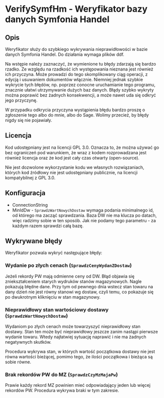 # VerifySymfHm - Weryfikator bazy danych Symfonia Handel

## Opis

Weryfikator służy do szybkiego wykrywania nieprawidłowości
w bazie danych Symfonia Handel. Do działania wymaga plików
ddf.

Na wstępie należy zaznaczyć, że wymienione tu błędy zdarzają
się bardzo rzadko. Ze względu na rzadkość ich występowania
nieznana jest również ich przyczyna. Może prowadzi do tego
skomplikowany ciąg operacji, z edycją i usuwaniem dokumentów
włącznie. Niemniej jednak szybkie wykrycie tych błędów,
np. poprzez conocne uruchamianie tego programu,
znacznie ułatwi utrzymywanie dużych baz danych.
Błądy szybko wykryty można poprawić bez żadnych konsekwencji,
a może nawet uda się odkryć jego przyczynę.

W przypadku odkrycia przyczyna wystąpienia błędu bardzo
proszę o zgłoszenie tego albo do mnie, albo do Sage.
Wolimy przecież, by błędy nigdy się nie pojawiały.

## Licencja

Kod udostępniany jest na licencji GPL 3.0.
Oznacza to, że można używać go bez ograniczeń
pod warunkiem, że wraz z kodem rozprowadzana jest również
licencja oraz że kod jest cały czas otwarty (open-source).

Nie jest dozwolone wykorzystanie kodu we własnych rozwiązaniach,
których kod źródłowy nie jest udostępniany publicznie,
na licencji kompatybilnej z GPL 3.0.

## Konfiguracja

* ConnectionString
* MinIdDw - `SprawdzWartNowychDostaw` wymaga podania minimalnego
  id, od którego ma zacząć sprawdzania. Baza DW nie ma klucza
  po datach, więc radzimy sobie w ten sposób.
  Jak nie podamy tego parametru - za każdym razem sprawdzi
  całą bazę.

## Wykrywane błędy

Weryfikator pozwala wykryć następujące błędy:

### Wydanie po złych cenach (`SprawdzCenyWydanZDostaw`)

Jeżeli rekordy PW mają odmienne ceny od DW.
Błąd objawia się zniekształceniem starych wydruków
stanów magazynowych. Nagle pokazują błędne dane.
Przy tym od pewnego dnia wstecz stan towaru
na dany dzień nie jest równy stanowi wg dostaw, czyli
temu, co pokazuje się po dwukrotnym kliknięciu w stan
magazynowy.

### Nieprawidłowy stan wartościowy dostawy (`SprawdzWartNowychDostaw`)

Wydaniom po złych cenach może towarzyszyć nieprawidłowy
stan dostawy. Stan ten może być nieprawidłowy jeszcze
zanim nastąpi pierwsze wydanie towaru. Wtedy najłatwiej
sytuację naprawić i nie ma żadnych negatywnych skutków.

Procedura wykrywa stan, w których wartość początkowa dostawy
nie jest równa wartości bieżącej, pomimo tego, że ilości
początkowa i bieżąca są sobie równe.

### Brak rekordów PW do MZ (`SprawdzCzyMzMajaPw`)

Prawie każdy rekord MZ powinien mieć odpowiadający jeden
lub więcej rekordów PW. Procedura wykrywa braki w tym zakresie.
